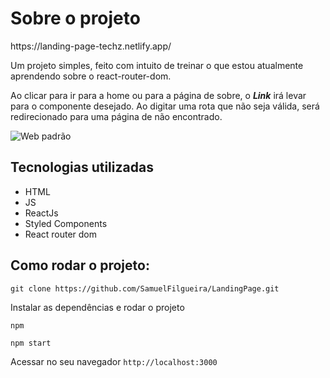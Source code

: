 <h1>Sobre o projeto</h1>
https://landing-page-techz.netlify.app/

<p>Um projeto simples, feito com intuito de treinar o que estou atualmente aprendendo sobre o react-router-dom.</p>
<p>Ao clicar para ir para a home ou para a página de sobre, o <strong><i>Link</i></strong> irá levar para o componente desejado. Ao digitar uma rota que não seja válida, será redirecionado para uma página de não encontrado.</p>

![Web padrão](https://github.com/SamuelFilgueira/LandingPage-assets/blob/main/notFound.PNG) 



<h2>Tecnologias utilizadas</h2> 

<ul>
    <li>HTML</li>
    <li>JS</li>
    <li>ReactJs</li>
    <li>Styled Components</li>
    <li>React router dom</li>
</ul>

<h2>Como rodar o projeto:</h2>

``git clone https://github.com/SamuelFilgueira/LandingPage.git``

Instalar as dependências e rodar o projeto

``npm``

``npm start``

Acessar no seu navegador
``http://localhost:3000``
